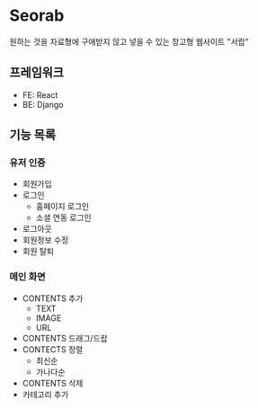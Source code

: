 # Seorab
원하는 것을 자료형에 구애받지 않고 넣을 수 있는 창고형 웹사이트 "서랍"

## 프레임워크
- FE: React
- BE: Django

## 기능 목록

### 유저 인증
- 회원가입
- 로그인
  - 홈페이지 로그인
  - 소셜 연동 로그인
 - 로그아웃
 - 회원정보 수정
 - 회원 탈퇴
  
### 메인 화면
- CONTENTS 추가
  - TEXT
  - IMAGE
  - URL
- CONTENTS 드래그/드랍
- CONTECTS 정렬
  - 최신순
  - 가나다순
- CONTENTS 삭제
- 카테고리 추가
